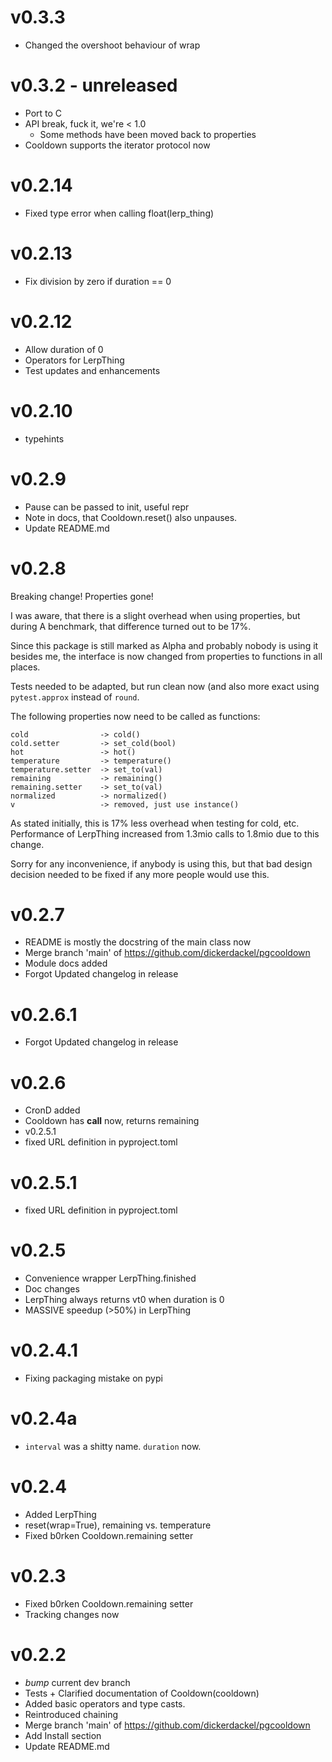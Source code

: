 # v0.3.3

- Changed the overshoot behaviour of wrap

# v0.3.2 - unreleased

- Port to C
- API break, fuck it, we're < 1.0
  - Some methods have been moved back to properties
- Cooldown supports the iterator protocol now

# v0.2.14
- Fixed type error when calling float(lerp_thing)

# v0.2.13
- Fix division by zero if duration == 0

# v0.2.12
- Allow duration of 0
- Operators for LerpThing
- Test updates and enhancements

# v0.2.10
- typehints

# v0.2.9
- Pause can be passed to init, useful repr
- Note in docs, that Cooldown.reset() also unpauses.
- Update README.md

# v0.2.8
Breaking change!  Properties gone!

I was aware, that there is a slight overhead when using properties, but
during A benchmark, that difference turned out to be 17%.

Since this package is still marked as Alpha and probably nobody is using
it besides me, the interface is now changed from properties to functions
in all places.

Tests needed to be adapted, but run clean now (and also more exact using
`pytest.approx` instead of `round`.

The following properties now need to be called as functions:

    cold                -> cold()
    cold.setter         -> set_cold(bool)
    hot                 -> hot()
    temperature         -> temperature()
    temperature.setter  -> set_to(val)
    remaining           -> remaining()
    remaining.setter    -> set_to(val)
    normalized          -> normalized()
    v                   -> removed, just use instance()

As stated initially, this is 17% less overhead when testing for cold,
etc.  Performance of LerpThing increased from 1.3mio calls to 1.8mio due
to this change.

Sorry for any inconvenience, if anybody is using this, but that bad
design decision needed to be fixed if any more people would use this.

# v0.2.7
- README is mostly the docstring of the main class now
- Merge branch 'main' of https://github.com/dickerdackel/pgcooldown
- Module docs added
- Forgot Updated changelog in release

# v0.2.6.1
- Forgot Updated changelog in release

# v0.2.6
- CronD added
- Cooldown has __call__ now, returns remaining
- v0.2.5.1
- fixed URL definition in pyproject.toml

# v0.2.5.1
- fixed URL definition in pyproject.toml

# v0.2.5
- Convenience wrapper LerpThing.finished
- Doc changes
- LerpThing always returns vt0 when duration is 0
- MASSIVE speedup (>50%) in LerpThing

# v0.2.4.1
- Fixing packaging mistake on pypi

# v0.2.4a
- `interval` was a shitty name.  `duration` now.

# v0.2.4
- Added LerpThing
- reset(wrap=True), remaining vs. temperature
- Fixed b0rken Cooldown.remaining setter

# v0.2.3

- Fixed b0rken Cooldown.remaining setter
- Tracking changes now

# v0.2.2

- *bump* current dev branch
- Tests + Clarified documentation of Cooldown(cooldown)
- Added basic operators and type casts.
- Reintroduced chaining
- Merge branch 'main' of https://github.com/dickerdackel/pgcooldown
- Add Install section
- Update README.md
